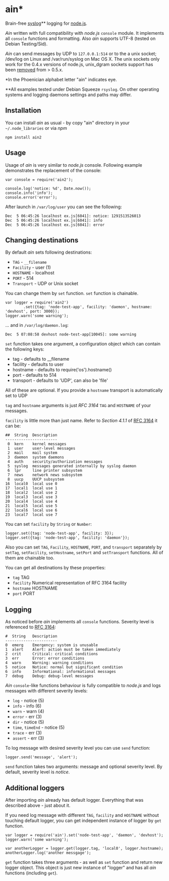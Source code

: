 # ain*


Brain-free [syslog](http://en.wikipedia.org/wiki/Syslog)** logging for 
[node.js](http://nodejs.org).

*Ain* written with full compatibility with *node.js* `console` module. It 
implements all `console` functions and formatting. Also *ain* supports UTF-8 
(tested on Debian Testing/Sid).

*Ain* can send messages by UDP to `127.0.0.1:514` or to the a unix socket; 
/dev/log on Linux and /var/run/syslog on Mac OS X. The unix sockets only
work for the 0.4.x versions of node.js, unix_dgram sockets support has
been [removed](http://groups.google.com/group/nodejs/browse_thread/thread/882ce172ec463f52/62e392bb0f32a7cb) from > 0.5.x.

*In the Phoenician alphabet letter "ain" indicates eye.

**All examples tested under Debian Squeeze `rsyslog`. On other operating 
systems and logging daemons settings and paths may differ.

## Installation

You can install *ain* as usual - by copy "ain" directory in your 
`~/.node_libraries` or via *npm*

    npm install ain2

## Usage

Usage of *ain* is very similar to *node.js* console. Following example 
demonstrates the replacement of the console:

    var console = require('ain2');
    
    console.log('notice: %d', Date.now());
    console.info('info');
    console.error('error');
    
After launch in `/var/log/user` you can see the following:

    Dec  5 06:45:26 localhost ex.js[6041]: notice: 1291513526013
    Dec  5 06:45:26 localhost ex.js[6041]: info
    Dec  5 06:45:26 localhost ex.js[6041]: error
    
## Changing destinations

By default *ain* sets following destinations:

* `TAG` - `__filename`
* `Facility` - user (1)
* `HOSTNAME` - localhost
* `PORT` - 514
* `Transport` - UDP or Unix socket

You can change them by `set` function. `set` function is chainable.

    var logger = require('ain2')
            .set({tag: 'node-test-app', facility: 'daemon', hostname: 'devhost', port: 3000});
    logger.warn('some warning');
    
... and in `/var/log/daemon.log`:

    Dec  5 07:08:58 devhost node-test-app[10045]: some warning
    
`set` function takes one argument, a configuration object which can contain the following keys:
 * tag - defaults to __filename
 * facility - defaults to user
 * hostname - defaults to require('os').hostname()
 * port - defaults to 514
 * transport - defaults to 'UDP', can also be 'file'

All of these are optional. If you provide a `hostname` transport is automatically set to UDP

`tag` and `hostname` arguments is just *RFC 3164* `TAG` and `HOSTNAME` of 
your messages.

`facility` is little more than just name. Refer to *Section 4.1.1* of 
[RFC 3164](http://www.faqs.org/rfcs/rfc3164.html) it can be:

    ##  String  Description
    -----------------------
     0  kern    kernel messages
     1  user    user-level messages
     2  mail    mail system
     3  daemon  system daemons
     4  auth    security/authorization messages
     5  syslog  messages generated internally by syslog daemon
     6  lpr     line printer subsystem
     7  news    network news subsystem
     8  uucp    UUCP subsystem
    16  local0  local use 0
    17  local1  local use 1
    18  local2  local use 2
    19  local3  local use 3
    20  local4  local use 4
    21  local5  local use 5
    22  local6  local use 6
    23  local7  local use 7

You can set `facility` by `String` or `Number`:

    logger.set({tag: 'node-test-app', facility: 3});
    logger.set({tag: 'node-test-app', facility: 'daemon'});
    
Also you can set `TAG`, `Facility`, `HOSTNAME`, `PORT`, and `transport` separately by `setTag`, 
`setFacility`, `setHostname`, `setPort` and `setTransport` functions. All of them are chainable too.

You can get all destinations by these properties:

* `tag` TAG
* `facility` Numerical representation of RFC 3164 facility
* `hostname` HOSTNAME
* `port` PORT

## Logging

As noticed before *ain* implements all `console` functions. Severity level is 
referenced to [RFC 3164](http://www.faqs.org/rfcs/rfc3164.html):

    #  String   Description
    -----------------------
    0  emerg    Emergency: system is unusable
    1  alert    Alert: action must be taken immediately
    2  crit     Critical: critical conditions
    3  err      Error: error conditions
    4  warn     Warning: warning conditions
    5  notice   Notice: normal but significant condition
    6  info     Informational: informational messages
    7  debug    Debug: debug-level messages

*Ain* `console`-like functions behaviour is fully compatible to *node.js* and 
logs messages with different severity levels: 

* `log` - notice (5)
* `info` - info (6)
* `warn` - warn (4)
* `error` - err (3)
* `dir` - notice (5)
* `time`, `timeEnd` - notice (5)
* `trace` - err (3)
* `assert` - err (3)

To log message with desired severity level you can use `send` function:

    logger.send('message', 'alert');
    
`send` function takes two arguments: message and optional severity level. By 
default, severity level is *notice*.

## Additional loggers

After importing *ain* already has default logger. Everything that was 
described above - just about it.

If you need log message with different `TAG`, `facility` and `HOSTNAME` 
without touching default logger, you can get independent instance of logger 
by `get` function.

    var logger = require('ain').set('node-test-app', 'daemon', 'devhost');
    logger.warn('some warning');
    
    var anotherLogger = logger.get(logger.tag, 'local0', logger.hostname);
    anotherLogger.log('another messgage'); 

`get` function takes three arguments - as well as `set` function and return 
new logger object. This object is just new instance of "logger" and has all 
*ain* functions (including `get`). 


